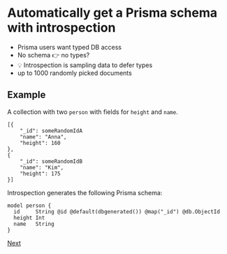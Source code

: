 # Automatically get a Prisma schema with introspection

- Prisma users want typed DB access
 - No schema 👉 no types?
 - 💡 Introspection is sampling data to defer types
 - up to 1000 randomly picked documents

 ## Example
 
 A collection with two `person` with fields for `height` and `name`.

```tsx
[{
	"_id": someRandomIdA	
	"name": "Anna",
	"height": 160
},
{
	"_id": someRandomIdB
	"name": "Kim",
	"height": 175
}]
```

Introspection generates the following Prisma schema:

```tsx
model person {
  id     String @id @default(dbgenerated()) @map("_id") @db.ObjectId
  height Int
  name   String
}
```

[Next](./04-inferring-types.md)

